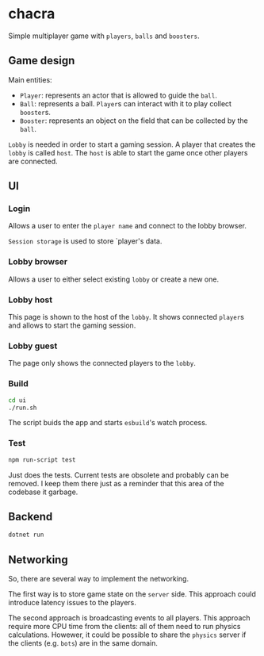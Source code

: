 # chacra

Simple multiplayer game with `players`, `balls` and `boosters`.

## Game design

Main entities:
- `Player`: represents an actor that is allowed to guide the `ball`.
- `Ball`: represents a ball. `Player`s can interact with it to play collect `booster`s.
- `Booster`: represents an object on the field that can be collected by the `ball`.

`Lobby` is needed in order to start a gaming session. A player that creates the `lobby` is called `host`. The `host` is able to start the game once other players are connected.

## UI

### Login

Allows a user to enter the `player name` and connect to the lobby browser.

`Session storage` is used to store `player's data.

### Lobby browser

Allows a user to either select existing `lobby` or create a new one.

### Lobby host

This page is shown to the host of the `lobby`. It shows connected `player`s and allows to start the gaming session.

### Lobby guest

The page only shows the connected players to the `lobby`.

### Build

```bash
cd ui
./run.sh
```

The script buids the app and starts `esbuild`'s watch process.

### Test

```bash
npm run-script test
```

Just does the tests. Current tests are obsolete and probably can be removed. I keep them there just as a reminder that this area of the codebase it garbage.

## Backend

```bash
dotnet run
```

## Networking

So, there are several way to implement the networking.

The first way is to store game state on the `server` side.
This approach could introduce latency issues to the players.

The second approach is broadcasting events to all players.
This approach require more CPU time from the clients: all of them need to run physics calculations. Howewer, it could be possible to share the `physics` server if the clients (e.g. `bots`) are in the same domain.
